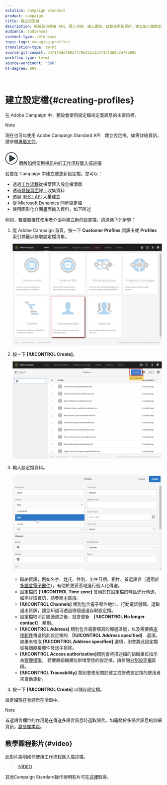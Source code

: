 ```yaml
---
solution: Campaign Standard
product: campaign
title: 建立設定檔
description: 瞭解如何使用 API、匯入功能、線上贏取、自動或手動更新，建立個人檔案並收集您的聯絡人資料。
audience: audiences
content-type: reference
topic-tags: managing-profiles
translation-type: tm+mt
source-git-commit: b471fddd49037770e33a113374afd60c2e79e69b
workflow-type: tm+mt
source-wordcount: '380'
ht-degree: 89%

---
```



# 建立設定檔{#creating-profiles}

在 Adobe Campaign 中，預設會使用設定檔來定義訊息的主要目標。

>[!NOTE]
>
>現在也可以使用 Adobe Campaign Standard API　建立設定檔。如需詳細資訊，請參閱[專屬文件](../../api/using/creating-profiles.md)。

![](assets/do-not-localize/how-to-video.png) [瞭解如何使用視訊中的工作流程匯入描述檔](#video)

若要在 Campaign 中建立或更新設定檔，您可以：

* 透過[工作流程](../../automating/using/creating-import-workflow-templates.md)從檔案匯入設定檔清單
* 透過[登錄頁面](../../channels/using/getting-started-with-landing-pages.md)線上收集資料
* 透過 [REST API](../../api/using/get-started-apis.md) 大量建立
* 從 [Microsoft Dynamics](../../integrating/using/d365-acs-get-started.md) 同步設定檔
* 使用圖形化介面畫面輸入資料，如下所述

例如，若要直接在使用者介面中建立新的設定檔，請遵循下列步驟：

1. 從 Adobe Campaign 首頁，按一下 **Customer Profiles** 資訊卡或 **Profiles** 索引標籤以存取設定檔清單。

   ![](assets/profile_creation_1.png)

1. 按一下 **[!UICONTROL Create]**。

   ![](assets/profile_creation.png)

1. 輸入設定檔資料。

   ![](assets/profile_creation1.png)

   * 聯絡資訊，例如名字、姓氏、性別、出生日期、相片、首選語言（適用於[多語言電子郵件](../../channels/using/creating-a-multilingual-email.md)），有助於更妥善地進行個人化傳送。
   * 設定檔的 **[!UICONTROL Time zone]** 會用於在設定檔的時區進行傳送。如需詳細資訊，請參閱[本區段](../../sending/using/sending-messages-at-the-recipient-s-time-zone.md)。
   * **[!UICONTROL Channels]** 類別包含電子郵件地址、行動電話號碼、選取退出資訊，讓您知道可透過哪個通道存取設定檔。
   * 設定檔取消訂閱通道之後，就會更新　**[!UICONTROL No longer contact]**　類別。
   * **[!UICONTROL Address]** 類別包含需要填寫的郵遞區號，以及需要將[直接郵件](../../channels/using/about-direct-mail.md)傳送給此設定檔的　**[!UICONTROL Address specified]**　選項。如果未核取 **[!UICONTROL Address specified]** 選項，則會將此設定檔從每個直接郵件發送中排除。
   * **[!UICONTROL Access authorization]**&#x200B;類別會將描述檔的組織單位指示為[管理權限](../../administration/using/about-access-management.md)。 若要將組織欄位新增至您的設定檔，請參閱[分割設定檔](../../administration/using/organizational-units.md#partitioning-profiles)區段。
   * **[!UICONTROL Traceability]** 類別會使用關於建立或修改設定檔的使用者來自動更新。

1. 按一下 **[!UICONTROL Create]** 以儲存設定檔。

設定檔現在會顯示在清單中。

>[!NOTE]
>首選語言欄位的作用是在傳送多語言訊息時選取語言。如需關於多語言訊息的詳細資訊，[請參閱本頁](../../channels/using/creating-a-multilingual-email.md)。

## 教學課程影片{#video}

此影片說明如何使用工作流程匯入描述檔。

>[!VIDEO](https://video.tv.adobe.com/v/24993?quality=12)

其他Campaign Standard操作說明影片可在[這裡](https://experienceleague.adobe.com/docs/campaign-standard-learn/tutorials/overview.html?lang=zh-Hant)取得。
